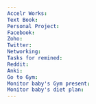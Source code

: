 ```yaml
---
Accelr Works: 
Text Book: 
Personal Project: 
Facebook: 
Zoho: 
Twitter: 
Networking: 
Tasks for remined: 
Reddit: 
Anki: 
Go to Gym: 
Monitor baby's Gym present: 
Monitor baby's diet plan:
---
```

